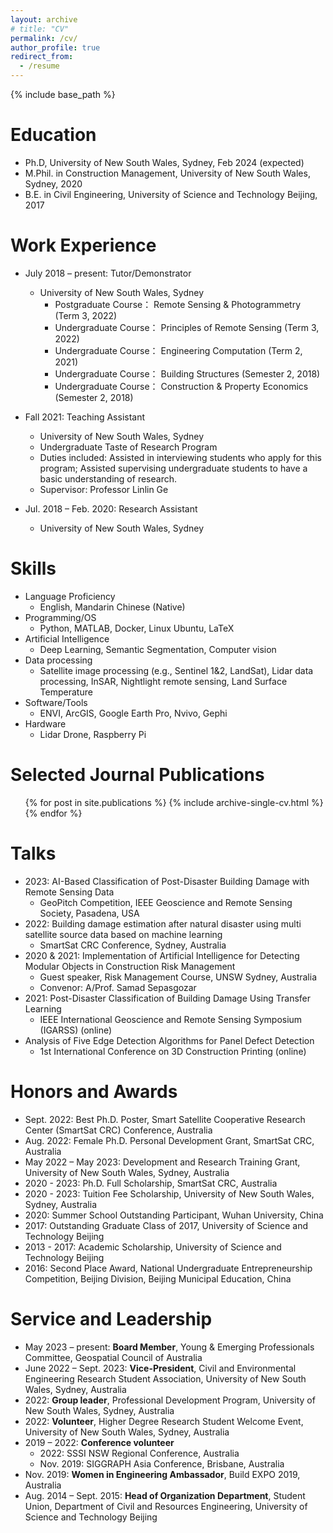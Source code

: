 ```yaml
---
layout: archive
# title: "CV"
permalink: /cv/
author_profile: true
redirect_from:
  - /resume
---
```


{% include base_path %}

Education
======
* Ph.D, University of New South Wales, Sydney, Feb 2024 (expected)
* M.Phil. in Construction Management, University of New South Wales, Sydney, 2020
* B.E. in Civil Engineering, University of Science and Technology Beijing, 2017

Work Experience
======
* July 2018 – present: Tutor/Demonstrator
  * University of New South Wales, Sydney
    * Postgraduate Course： Remote Sensing & Photogrammetry (Term 3, 2022)
    * Undergraduate Course： Principles of Remote Sensing (Term 3, 2022)
    * Undergraduate Course： Engineering Computation (Term 2, 2021)
    * Undergraduate Course： Building Structures (Semester 2, 2018)
    * Undergraduate Course： Construction & Property Economics (Semester 2, 2018)

* Fall 2021: Teaching Assistant
  * University of New South Wales, Sydney
  * Undergraduate Taste of Research Program
  * Duties included: Assisted in interviewing students who apply for this program; Assisted supervising undergraduate students to have a basic understanding of research.
  * Supervisor: Professor Linlin Ge

* Jul. 2018 – Feb. 2020: Research Assistant
  * University of New South Wales, Sydney
  
Skills
======
* Language Proficiency
  * English, Mandarin Chinese (Native)
* Programming/OS
  * Python, MATLAB, Docker, Linux Ubuntu, LaTeX
* Artificial Intelligence
  * Deep Learning, Semantic Segmentation, Computer vision
* Data processing
  * Satellite image processing (e.g., Sentinel 1&2, LandSat), Lidar data processing, InSAR, Nightlight remote sensing, Land Surface Temperature 
* Software/Tools
  * ENVI, ArcGIS, Google Earth Pro, Nvivo, Gephi
* Hardware
  * Lidar Drone, Raspberry Pi

Selected Journal Publications
======
  <ul>{% for post in site.publications %}
    {% include archive-single-cv.html %}
  {% endfor %}</ul>
  
Talks
======
* 2023: AI-Based Classification of Post-Disaster Building Damage with Remote Sensing Data
  * GeoPitch Competition, IEEE Geoscience and Remote Sensing Society, Pasadena, USA
* 2022: Building damage estimation after natural disaster using multi satellite source data based on machine learning
  * SmartSat CRC Conference, Sydney, Australia
* 2020 & 2021: Implementation of Artificial Intelligence for Detecting Modular Objects in Construction Risk Management
  * Guest speaker, Risk Management Course, UNSW Sydney, Australia
  * Convenor: A/Prof. Samad Sepasgozar
* 2021: Post-Disaster Classification of Building Damage Using Transfer Learning
  * IEEE International Geoscience and Remote Sensing Symposium (IGARSS) (online)
* Analysis of Five Edge Detection Algorithms for Panel Defect Detection
  * 1st International Conference on 3D Construction Printing (online)

Honors and Awards
======
* Sept. 2022: Best Ph.D. Poster, Smart Satellite Cooperative Research Center (SmartSat CRC) Conference, Australia
* Aug. 2022: Female Ph.D. Personal Development Grant, SmartSat CRC, Australia
* May 2022 – May 2023: Development and Research Training Grant, University of New South Wales, Sydney, Australia
* 2020 - 2023: Ph.D. Full Scholarship, SmartSat CRC, Australia
* 2020 - 2023: Tuition Fee Scholarship, University of New South Wales, Sydney, Australia
* 2020: Summer School Outstanding Participant, Wuhan University, China
* 2017: Outstanding Graduate Class of 2017, University of Science and Technology Beijing
* 2013 - 2017: Academic Scholarship, University of Science and Technology Beijing
* 2016: Second Place Award, National Undergraduate Entrepreneurship Competition, Beijing Division, Beijing Municipal Education, China

Service and Leadership
======
* May 2023 – present: **Board Member**, Young & Emerging Professionals Committee, Geospatial Council of Australia
* June 2022 – Sept. 2023: **Vice-President**, Civil and Environmental Engineering Research Student Association, University of New South Wales, Sydney, Australia
* 2022: **Group leader**, Professional Development Program, University of New South Wales, Sydney, Australia
* 2022: **Volunteer**, Higher Degree Research Student Welcome Event, University of New South Wales, Sydney, Australia
* 2019 – 2022: **Conference volunteer**
  * 2022: SSSI NSW Regional Conference, Australia
  * Nov. 2019: SIGGRAPH Asia Conference, Brisbane, Australia
* Nov. 2019: **Women in Engineering Ambassador**, Build EXPO 2019, Australia
* Aug. 2014 – Sept. 2015: **Head of Organization Department**, Student Union, Department of Civil and Resources Engineering, University of Science and Technology Beijing
